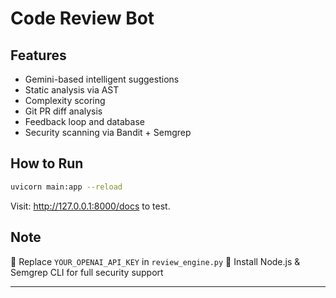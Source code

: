 # Code Review Bot

## Features
- Gemini-based intelligent suggestions
- Static analysis via AST
- Complexity scoring
- Git PR diff analysis
- Feedback loop and database
- Security scanning via Bandit + Semgrep

## How to Run
```bash
uvicorn main:app --reload
```
Visit: http://127.0.0.1:8000/docs to test.

## Note
🔴 Replace `YOUR_OPENAI_API_KEY` in `review_engine.py`
🔴 Install Node.js & Semgrep CLI for full security support

---